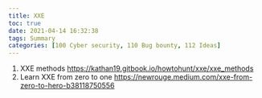 ```yaml
---
title: XXE
toc: true
date: 2021-04-14 16:32:38
tags: Summary
categories: [100 Cyber security, 110 Bug bounty, 112 Ideas]
---
```


1. XXE methods https://kathan19.gitbook.io/howtohunt/xxe/xxe_methods
1. Learn XXE from zero to one https://newrouge.medium.com/xxe-from-zero-to-hero-b38118750556
